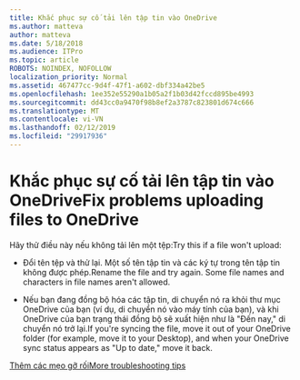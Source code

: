 ```yaml
---
title: Khắc phục sự cố tải lên tập tin vào OneDrive
ms.author: matteva
author: matteva
ms.date: 5/18/2018
ms.audience: ITPro
ms.topic: article
ROBOTS: NOINDEX, NOFOLLOW
localization_priority: Normal
ms.assetid: 467477cc-9d4f-47f1-a602-dbf334a42be5
ms.openlocfilehash: 1ee352e55290a1b05a2f1b03d42fccd895be4993
ms.sourcegitcommit: dd43cc0a9470f98b8ef2a3787c823801d674c666
ms.translationtype: MT
ms.contentlocale: vi-VN
ms.lasthandoff: 02/12/2019
ms.locfileid: "29917936"
---
```

# <a name="fix-problems-uploading-files-to-onedrive"></a><span data-ttu-id="447ff-102">Khắc phục sự cố tải lên tập tin vào OneDrive</span><span class="sxs-lookup"><span data-stu-id="447ff-102">Fix problems uploading files to OneDrive</span></span>

<span data-ttu-id="447ff-103">Hãy thử điều này nếu không tải lên một tệp:</span><span class="sxs-lookup"><span data-stu-id="447ff-103">Try this if a file won't upload:</span></span>
  
- <span data-ttu-id="447ff-p101">Đổi tên tệp và thử lại. Một số tên tập tin và các ký tự trong tên tập tin không được phép.</span><span class="sxs-lookup"><span data-stu-id="447ff-p101">Rename the file and try again. Some file names and characters in file names aren't allowed.</span></span> 
    
- <span data-ttu-id="447ff-106">Nếu bạn đang đồng bộ hóa các tập tin, di chuyển nó ra khỏi thư mục OneDrive của bạn (ví dụ, di chuyển nó vào máy tính của bạn), và khi OneDrive của bạn trạng thái đồng bộ sẽ xuất hiện như là "Đến nay," di chuyển nó trở lại.</span><span class="sxs-lookup"><span data-stu-id="447ff-106">If you're syncing the file, move it out of your OneDrive folder (for example, move it to your Desktop), and when your OneDrive sync status appears as "Up to date," move it back.</span></span> 
    
[<span data-ttu-id="447ff-107">Thêm các mẹo gỡ rối</span><span class="sxs-lookup"><span data-stu-id="447ff-107">More troubleshooting tips</span></span>](https://go.microsoft.com/fwlink/?linkid=873155)
  

